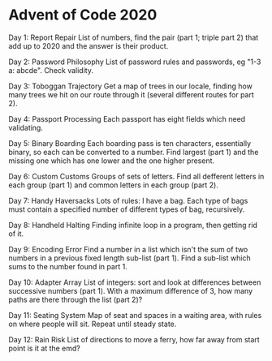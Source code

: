 # Advent of Code 2020

Day 1: Report Repair
List of numbers, find the pair (part 1; triple part 2) that add up to 2020 and
the answer is their product.

Day 2: Password Philosophy
List of password rules and passwords, eg "1-3 a: abcde". Check validity.

Day 3: Toboggan Trajectory
Get a map of trees in our locale, finding how many trees we hit on our route
through it (several different routes for part 2).

Day 4: Passport Processing
Each passport has eight fields which need validating.

Day 5: Binary Boarding
Each boarding pass is ten characters, essentially binary, so each can be
converted to a number. Find largest (part 1) and the missing one which has one
lower and the one higher present.

Day 6: Custom Customs
Groups of sets of letters. Find all defferent letters in each group (part 1)
and common letters in each group (part 2).

Day 7: Handy Haversacks
Lots of rules: I have a bag. Each type of bags must contain a specified number
of different types of bag, recursively.

Day 8: Handheld Halting
Finding infinite loop in a program, then getting rid of it.

Day 9: Encoding Error
Find a number in a list which isn't the sum of two numbers in a previous fixed
length sub-list (part 1). Find a sub-list which sums to the number found in part 1.

Day 10: Adapter Array
List of integers: sort and look at differences between successive numbers (part 1).
With a maximum difference of 3, how many paths are there through the list (part 2)?

Day 11: Seating System
Map of seat and spaces in a waiting area, with rules on where people will sit.
Repeat until steady state.

Day 12: Rain Risk
List of directions to move a ferry, how far away from start point is it at the emd?
